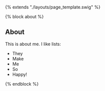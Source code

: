 {% extends "./layouts/page_template.swig" %}

{% block about %}
## About

This is about me. I like lists:

* They
* Make
* Me
* So
* Happy!

{% endblock %}
